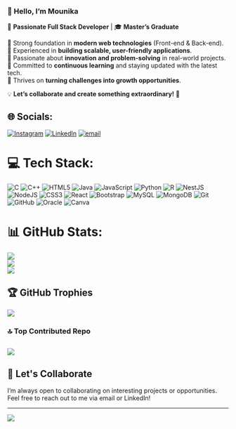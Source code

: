  

### 👋 Hello, I’m **Mounika**  
🚀 **Passionate Full Stack Developer** | 🎓 **Master’s Graduate**  

 🔹 Strong foundation in **modern web technologies** (Front-end & Back-end).  
 🔹 Experienced in **building scalable, user-friendly applications**.  
 🔹 Passionate about **innovation and problem-solving** in real-world projects.  
 🔹 Committed to **continuous learning** and staying updated with the latest tech.  
 🔹 Thrives on **turning challenges into growth opportunities**.  

💡 **Let’s collaborate and create something extraordinary!** 🚀  

## 🌐 Socials:
[![Instagram](https://img.shields.io/badge/Instagram-%23E4405F.svg?logo=Instagram&logoColor=white)](https://instagram.com/mounika_uppalapati_) [![LinkedIn](https://img.shields.io/badge/LinkedIn-%230077B5.svg?logo=linkedin&logoColor=white)](https://www.linkedin.com/in/uppalapati-mounika-9732621b0/) [![email](https://img.shields.io/badge/Email-D14836?logo=gmail&logoColor=white)](mailto:mounikachawdary2001@gmail.com) 

# 💻 Tech Stack:
![C](https://img.shields.io/badge/c-%2300599C.svg?style=for-the-badge&logo=c&logoColor=white) ![C++](https://img.shields.io/badge/c++-%2300599C.svg?style=for-the-badge&logo=c%2B%2B&logoColor=white) ![HTML5](https://img.shields.io/badge/html5-%23E34F26.svg?style=for-the-badge&logo=html5&logoColor=white) ![Java](https://img.shields.io/badge/java-%23ED8B00.svg?style=for-the-badge&logo=openjdk&logoColor=white) ![JavaScript](https://img.shields.io/badge/javascript-%23323330.svg?style=for-the-badge&logo=javascript&logoColor=%23F7DF1E) ![Python](https://img.shields.io/badge/python-3670A0?style=for-the-badge&logo=python&logoColor=ffdd54) ![R](https://img.shields.io/badge/r-%23276DC3.svg?style=for-the-badge&logo=r&logoColor=white) ![NestJS](https://img.shields.io/badge/nestjs-%23E0234E.svg?style=for-the-badge&logo=nestjs&logoColor=white) ![NodeJS](https://img.shields.io/badge/node.js-6DA55F?style=for-the-badge&logo=node.js&logoColor=white) ![CSS3](https://img.shields.io/badge/css3-%231572B6.svg?style=for-the-badge&logo=css3&logoColor=white) ![React](https://img.shields.io/badge/react-%2320232a.svg?style=for-the-badge&logo=react&logoColor=%2361DAFB) ![Bootstrap](https://img.shields.io/badge/bootstrap-%238511FA.svg?style=for-the-badge&logo=bootstrap&logoColor=white) ![MySQL](https://img.shields.io/badge/mysql-4479A1.svg?style=for-the-badge&logo=mysql&logoColor=white) ![MongoDB](https://img.shields.io/badge/MongoDB-%234ea94b.svg?style=for-the-badge&logo=mongodb&logoColor=white) ![Git](https://img.shields.io/badge/git-%23F05033.svg?style=for-the-badge&logo=git&logoColor=white) ![GitHub](https://img.shields.io/badge/github-%23121011.svg?style=for-the-badge&logo=github&logoColor=white) ![Oracle](https://img.shields.io/badge/Oracle-F80000?style=for-the-badge&logo=oracle&logoColor=white) ![Canva](https://img.shields.io/badge/Canva-%2300C4CC.svg?style=for-the-badge&logo=Canva&logoColor=white)
# 📊 GitHub Stats:
![](https://github-readme-stats.vercel.app/api?username=mounika1507&theme=blue-green&hide_border=false&include_all_commits=true&count_private=true)<br/>
![](https://nirzak-streak-stats.vercel.app/?user=mounika1507&theme=blue-green&hide_border=false)<br/>
![](https://github-readme-stats.vercel.app/api/top-langs/?username=mounika1507&theme=blue-green&hide_border=false&include_all_commits=true&count_private=true&layout=compact)

## 🏆 GitHub Trophies
![](https://github-profile-trophy.vercel.app/?username=mounika1507&theme=radical&no-frame=false&no-bg=true&margin-w=4&title=Experience,Commits,Repositories)

### 🔝 Top Contributed Repo
![](https://github-contributor-stats.vercel.app/api?username=mounika1507&limit=5&theme=dark&combine_all_yearly_contributions=true)
---
## 🤝 Let's Collaborate
I’m always open to collaborating on interesting projects or opportunities. Feel free to reach out to me via email or LinkedIn!

---
[![](https://visitcount.itsvg.in/api?id=mounika1507&icon=0&color=0)](https://visitcount.itsvg.in)

